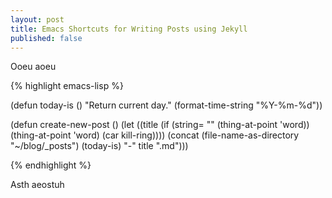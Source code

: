 ```yaml
---
layout: post
title: Emacs Shortcuts for Writing Posts using Jekyll
published: false
---
```

Ooeu aoeu

{% highlight emacs-lisp %}

(defun today-is ()
  "Return current day."
  (format-time-string "%Y-%m-%d"))

(defun create-new-post ()
  (let ((title
	 (if (string= "" (thing-at-point 'word))
	     (thing-at-point 'word) (car kill-ring))))
    (concat (file-name-as-directory "~/blog/_posts")
	    (today-is) "-" title ".md")))
	    
{% endhighlight %}


Asth aeostuh
